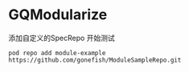 # GQModularize

添加自定义的SpecRepo 开始测试

```
pod repo add module-example https://github.com/gonefish/ModuleSampleRepo.git
```
